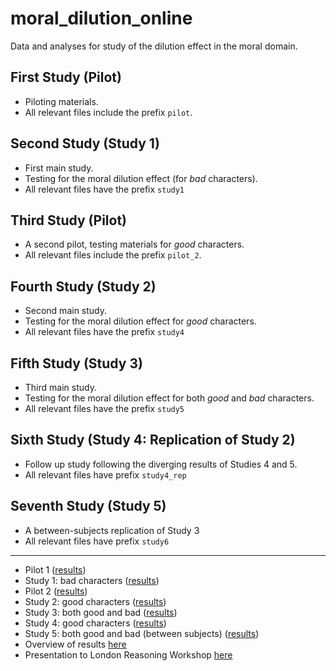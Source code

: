 # moral_dilution_online

Data and analyses for study of the dilution effect in the moral domain.

## First Study (Pilot)
- Piloting materials.
- All relevant files include the prefix `pilot`.

## Second Study (Study 1)
- First main study.
- Testing for the moral dilution effect (for *bad* characters).
- All relevant files have the prefix `study1`

## Third Study (Pilot)
- A second pilot, testing materials for *good* characters.
- All relevant files include the prefix `pilot_2`.

## Fourth Study (Study 2)
- Second main study.
- Testing for the moral dilution effect for *good* characters.
- All relevant files have the prefix `study4`

## Fifth Study (Study 3)
- Third main study.
- Testing for the moral dilution effect for both *good* and *bad* characters.
- All relevant files have the prefix `study5`

## Sixth Study (Study 4: Replication of Study 2)
- Follow up study following the diverging results of Studies 4 and 5.
- All relevant files have prefix `study4_rep`

## Seventh Study (Study 5)
- A between-subjects replication of Study 3
- All relevant files have prefix `study6`


----


- Pilot 1 ([results](https://cillianmiltown.github.io/moral_dilution_online/pilot_sample_analysis.html))
- Study 1: bad characters ([results](https://cillianmiltown.github.io/moral_dilution_online/study1_sample_analysis.html))
- Pilot 2 ([results](https://cillianmiltown.github.io/moral_dilution_online/pilot_2_sample_analysis.html))
- Study 2: good characters ([results](https://cillianmiltown.github.io/moral_dilution_online/study4_sample_analysis.html))
- Study 3: both good and bad ([results](https://cillianmiltown.github.io/moral_dilution_online/study5_sample_analysis.html))
- Study 4: good characters ([results](https://cillianmiltown.github.io/moral_dilution_online/study4_rep_sample_analysis.html))
- Study 5: both good and bad (between subjects) ([results](https://cillianmiltown.github.io/moral_dilution_online/study5_sample_analysis.html))
- Overview of results [here](https://cillianmiltown.github.io/moral_dilution_online/update_presentation_scroll.html)
- Presentation to London Reasoning Workshop [here](https://cillianmiltown.github.io/moral_dilution_online/LRW_moral_dilution.html#1)
